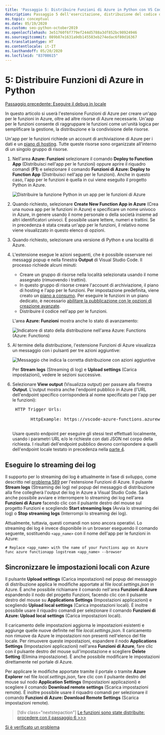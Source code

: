 ```yaml
---
title: 'Passaggio 5: Distribuire Funzioni di Azure in Python con VS Code'
description: Passaggio 5 dell'esercitazione, distribuzione del codice di funzioni Python in Azure e informazioni sullo streaming di log e sulla sincronizzazione delle impostazioni tra un progetto locale e Azure.
ms.topic: conceptual
ms.date: 05/19/2020
ms.custom: seo-python-october2019
ms.openlocfilehash: 3e51760f6f779ef244d5788a3df852bc98924946
ms.sourcegitcommit: 089b87e1631a9db145583eb274edac6f80d16367
ms.translationtype: HT
ms.contentlocale: it-IT
ms.lasthandoff: 05/20/2020
ms.locfileid: "83708615"
---
```

# <a name="5-deploy-azure-functions-in-python"></a>5: Distribuire Funzioni di Azure in Python

[Passaggio precedente: Eseguire il debug in locale](tutorial-vs-code-serverless-python-04.md)

In questo articolo si userà l'estensione Funzioni di Azure per creare un'app per le funzioni in Azure, oltre ad altre risorse di Azure necessarie. Un'app per le funzioni consente di raggruppare le funzioni come un'unità logica per semplificare la gestione, la distribuzione e la condivisione delle risorse.

Un'app per le funzioni richiede un account di archiviazione di Azure per i dati e un [piano di hosting](/azure/azure-functions/functions-scale#hosting-plan-support). Tutte queste risorse sono organizzate all'interno di un singolo gruppo di risorse.

1. Nell'area **Azure: Funzioni** selezionare il comando **Deploy to Function App** (Distribuisci nell'app per le funzioni) oppure aprire il riquadro comandi (**F1**) e selezionare il comando **Funzioni di Azure: Deploy to Function App** (Distribuisci nell'app per le funzioni). Anche in questo caso, l'app per le funzioni è quella in cui viene eseguito il progetto Python in Azure.

    ![Distribuire la funzione Python in un app per le funzioni di Azure](media/tutorial-vs-code-serverless-python/deploy-a-python-fuction-to-azure-function-app.png)

1. Quando richiesto, selezionare **Create New Function App in Azure** (Crea una nuova app per le funzioni in Azure) e specificare un nome univoco in Azure, in genere usando il nome personale o della società insieme ad altri identificatori univoci. È possibile usare lettere, numeri e trattini. Se in precedenza è stata creata un'app per le funzioni, il relativo nome viene visualizzato in questo elenco di opzioni.

1. Quando richiesto, selezionare una versione di Python e una località di Azure.

1. L'estensione esegue le azioni seguenti, che è possibile osservare nei messaggi popup e nella finestra **Output** di Visual Studio Code. Il processo richiede alcuni minuti:

    - Creare un gruppo di risorse nella località selezionata usando il nome assegnato (rimuovendo i trattini).
    - In questo gruppo di risorse creare l'account di archiviazione, il piano di hosting e l'app per le funzioni. Per impostazione predefinita, viene creato un [piano a consumo](/azure/azure-functions/functions-scale#consumption-plan). Per eseguire le funzioni in un piano dedicato, è necessario [abilitare la pubblicazione con le opzioni di creazione avanzate](/azure/azure-functions/functions-develop-vs-code).
    - Distribuire il codice nell'app per le funzioni.

    L'area **Azure: Funzioni** mostra anche lo stato di avanzamento:

    ![Indicatore di stato della distribuzione nell'area Azure: Functions (Azure: Functions)](media/tutorial-vs-code-serverless-python/deployment-progress-indicator-in-azure-function-explorer.png)

1. Al termine della distribuzione, l'estensione Funzioni di Azure visualizza un messaggio con i pulsanti per tre azioni aggiuntive:

    ![Messaggio che indica la corretta distribuzione con azioni aggiuntive](media/tutorial-vs-code-serverless-python/azure-functions-deployment-success-with-additional-actions.png)

    Per **Stream logs** (Streaming di log) e **Upload settings** (Carica impostazioni), vedere le sezioni successive.

1. Selezionare **View output** (Visualizza output) per passare alla finestra **Output**. L'output mostra anche l'endpoint pubblico in Azure (l'URL dell'endpoint specifico corrisponderà al nome specificato per l'app per le funzioni):

    <pre>
    HTTP Trigger Urls:

          HttpExample: https://vscode-azure-functions.azurewebsites.net/api/HttpExample
    </pre>

    Usare questo endpoint per eseguire gli stessi test effettuati localmente, usando i parametri URL e/o le richieste con dati JSON nel corpo della richiesta. I risultati dell'endpoint pubblico devono corrispondere a quelli dell'endpoint locale testato in precedenza nella [parte 4](tutorial-vs-code-serverless-python-04.md).

## <a name="stream-logs"></a>Eseguire lo streaming dei log

Il supporto per lo streaming dei log è attualmente in fase di sviluppo, come descritto nel [problema 589](https://github.com/microsoft/vscode-azurefunctions/issues/589) per l'estensione Funzioni di Azure. Il pulsante **Stream logs** (Streaming dei log) nel popup del messaggio di distribuzione alla fine collegherà l'output dei log in Azure a Visual Studio Code. Sarà anche possibile avviare e interrompere lo streaming dei log nell'area **Funzioni di Azure** facendo clic con il pulsante destro del mouse sul progetto Funzioni e scegliendo **Start streaming logs** (Avvia lo streaming dei log) o **Stop streaming logs** (Interrompi lo streaming dei log).

Attualmente, tuttavia, questi comandi non sono ancora operativi. Lo streaming dei log è invece disponibile in un browser eseguendo il comando seguente, sostituendo `<app_name>` con il nome dell'app per le funzioni in Azure:

```
# Replace <app_name> with the name of your Functions app on Azure
func azure functionapp logstream <app_name> --browser
```

## <a name="sync-local-settings-to-azure"></a>Sincronizzare le impostazioni locali con Azure

Il pulsante **Upload settings** (Carica impostazioni) nel popup del messaggio di distribuzione applica le modifiche apportate al file *local.settings.json* in Azure. È anche possibile richiamare il comando nell'area **Funzioni di Azure** espandendo il nodo del progetto Funzioni, facendo clic con il pulsante destro del mouse su **Applications Settings** (Impostazioni applicazioni) e scegliendo **Upload local settings** (Carica impostazioni locali). È inoltre possibile usare il riquadro comandi per selezionare il comando **Funzioni di Azure: Upload local settings** (Carica impostazioni locali).

Il caricamento delle impostazioni aggiorna le impostazioni esistenti e aggiunge quelle nuove definite nel file *local.settings.json*. Il caricamento non rimuove da Azure le impostazioni non presenti nell'elenco del file locale. Per rimuovere queste impostazioni, espandere il nodo **Applications Settings** (Impostazioni applicazioni) nell'area **Funzioni di Azure**, fare clic con il pulsante destro del mouse sull'impostazione e scegliere **Delete Setting** (Elimina impostazione). È anche possibile modificare le impostazioni direttamente nel portale di Azure.

Per applicare le modifiche apportate tramite il portale o tramite **Azure Explorer** nel file *local.settings.json*, fare clic con il pulsante destro del mouse sul nodo **Application Settings** (Impostazioni applicazioni) e scegliere il comando **Download remote settings** (Scarica impostazioni remote). È inoltre possibile usare il riquadro comandi per selezionare il comando **Funzioni di Azure: Download Remote Settings** (Scarica impostazioni remote).

> [!div class="nextstepaction"]
> [Le funzioni sono state distribuite: procedere con il passaggio 6 >>>](tutorial-vs-code-serverless-python-06.md)

[Si è verificato un problema](https://www.research.net/r/PWZWZ52?tutorial=vscode-functions-python&step=05-deploy)
